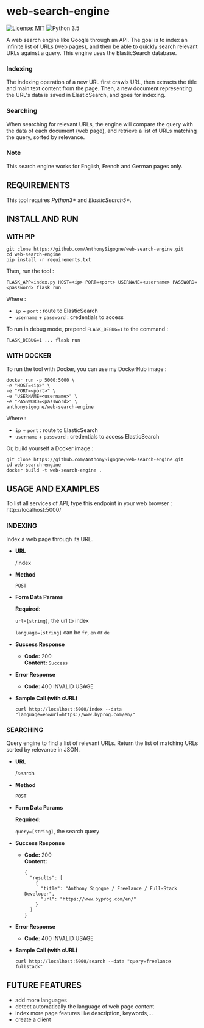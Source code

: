 # web-search-engine
[![License: MIT](https://img.shields.io/badge/License-MIT-yellow.svg)](https://opensource.org/licenses/MIT) ![Python 3.5](https://img.shields.io/badge/python-3.5-blue.svg)

A web search engine like Google through an API.
The goal is to index an infinite list of URLs (web pages), and then be able to quickly search relevant URLs against a query. This engine uses the ElasticSearch database.

### Indexing
The indexing operation of a new URL first crawls URL, then extracts the title and main text content from the page.
Then, a new document representing the URL's data is saved in ElasticSearch, and goes for indexing.

### Searching
When searching for relevant URLs, the engine will compare the query with the data of each document (web page), and retrieve a list of URLs matching the query, sorted by relevance.

### Note
This search engine works for English, French and German pages only.

## REQUIREMENTS
This tool requires *Python3+* and *ElasticSearch5+*.

## INSTALL AND RUN

### WITH PIP
```
git clone https://github.com/AnthonySigogne/web-search-engine.git
cd web-search-engine
pip install -r requirements.txt
```

Then, run the tool :
```
FLASK_APP=index.py HOST=<ip> PORT=<port> USERNAME=<username> PASSWORD=<password> flask run
```
Where :
* `ip` + `port` : route to ElasticSearch
* `username` + `password` : credentials to access

To run in debug mode, prepend `FLASK_DEBUG=1` to the command :
```
FLASK_DEBUG=1 ... flask run
```

### WITH DOCKER
To run the tool with Docker, you can use my DockerHub image :
```
docker run -p 5000:5000 \
-e "HOST=<ip>" \
-e "PORT=<port>" \
-e "USERNAME=<username>" \
-e "PASSWORD=<password>" \
anthonysigogne/web-search-engine
```
Where :
* `ip` + `port` : route to ElasticSearch
* `username` + `password` : credentials to access ElasticSearch

Or, build yourself a Docker image :
```
git clone https://github.com/AnthonySigogne/web-search-engine.git
cd web-search-engine
docker build -t web-search-engine .
```

## USAGE AND EXAMPLES
To list all services of API, type this endpoint in your web browser : http://localhost:5000/

### INDEXING
Index a web page through its URL.

* **URL**

  /index

* **Method**

  `POST`

* **Form Data Params**

  **Required:**

  `url=[string]`, the url to index

  `language=[string]` can be `fr`, `en` or `de`

* **Success Response**

  * **Code:** 200 <br />
    **Content:** `Success`


* **Error Response**

  * **Code:** 400 INVALID USAGE <br />


* **Sample Call (with cURL)**

  ```
  curl http://localhost:5000/index --data "language=en&url=https://www.byprog.com/en/"
  ```

### SEARCHING
Query engine to find a list of relevant URLs.
Return the list of matching URLs sorted by relevance in JSON.

* **URL**

  /search

* **Method**

  `POST`

* **Form Data Params**

  **Required:**

  `query=[string]`, the search query


* **Success Response**

  * **Code:** 200 <br />
    **Content:**
    ```
    {
      "results": [
        {
          "title": "Anthony Sigogne / Freelance / Full-Stack Developer",
          "url": "https://www.byprog.com/en/"
        }
      ]
    }
    ```


* **Error Response**

  * **Code:** 400 INVALID USAGE <br />


* **Sample Call (with cURL)**

  ```
  curl http://localhost:5000/search --data "query=freelance fullstack"
  ```

## FUTURE FEATURES

* add more languages
* detect automatically the language of web page content
* index more page features like description, keywords,...
* create a client

